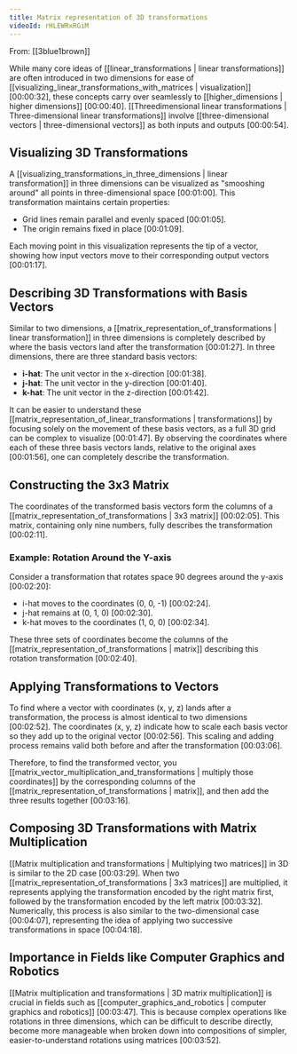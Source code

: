 ```yaml
---
title: Matrix representation of 3D transformations
videoId: rHLEWRxRGiM
---
```


From: [[3blue1brown]] <br/> 

While many core ideas of [[linear_transformations | linear transformations]] are often introduced in two dimensions for ease of [[visualizing_linear_transformations_with_matrices | visualization]] <a class="yt-timestamp" data-t="00:00:32">[00:00:32]</a>, these concepts carry over seamlessly to [[higher_dimensions | higher dimensions]] <a class="yt-timestamp" data-t="00:00:40">[00:00:40]</a>. [[Threedimensional linear transformations | Three-dimensional linear transformations]] involve [[three-dimensional vectors | three-dimensional vectors]] as both inputs and outputs <a class="yt-timestamp" data-t="00:00:54">[00:00:54]</a>.

## Visualizing 3D Transformations

A [[visualizing_transformations_in_three_dimensions | linear transformation]] in three dimensions can be visualized as "smooshing around" all points in three-dimensional space <a class="yt-timestamp" data-t="00:01:00">[00:01:00]</a>. This transformation maintains certain properties:
*   Grid lines remain parallel and evenly spaced <a class="yt-timestamp" data-t="00:01:05">[00:01:05]</a>.
*   The origin remains fixed in place <a class="yt-timestamp" data-t="00:01:09">[00:01:09]</a>.

Each moving point in this visualization represents the tip of a vector, showing how input vectors move to their corresponding output vectors <a class="yt-timestamp" data-t="00:01:17">[00:01:17]</a>.

## Describing 3D Transformations with Basis Vectors

Similar to two dimensions, a [[matrix_representation_of_transformations | linear transformation]] in three dimensions is completely described by where the basis vectors land after the transformation <a class="yt-timestamp" data-t="00:01:27">[00:01:27]</a>. In three dimensions, there are three standard basis vectors:
*   **i-hat**: The unit vector in the x-direction <a class="yt-timestamp" data-t="00:01:38">[00:01:38]</a>.
*   **j-hat**: The unit vector in the y-direction <a class="yt-timestamp" data-t="00:01:40">[00:01:40]</a>.
*   **k-hat**: The unit vector in the z-direction <a class="yt-timestamp" data-t="00:01:42">[00:01:42]</a>.

It can be easier to understand these [[matrix_representation_of_linear_transformations | transformations]] by focusing solely on the movement of these basis vectors, as a full 3D grid can be complex to visualize <a class="yt-timestamp" data-t="00:01:47">[00:01:47]</a>. By observing the coordinates where each of these three basis vectors lands, relative to the original axes <a class="yt-timestamp" data-t="00:01:56">[00:01:56]</a>, one can completely describe the transformation.

## Constructing the 3x3 Matrix

The coordinates of the transformed basis vectors form the columns of a [[matrix_representation_of_transformations | 3x3 matrix]] <a class="yt-timestamp" data-t="00:02:05">[00:02:05]</a>. This matrix, containing only nine numbers, fully describes the transformation <a class="yt-timestamp" data-t="00:02:11">[00:02:11]</a>.

### Example: Rotation Around the Y-axis

Consider a transformation that rotates space 90 degrees around the y-axis <a class="yt-timestamp" data-t="00:02:20">[00:02:20]</a>:
*   i-hat moves to the coordinates (0, 0, -1) <a class="yt-timestamp" data-t="00:02:24">[00:02:24]</a>.
*   j-hat remains at (0, 1, 0) <a class="yt-timestamp" data-t="00:02:30">[00:02:30]</a>.
*   k-hat moves to the coordinates (1, 0, 0) <a class="yt-timestamp" data-t="00:02:34">[00:02:34]</a>.

These three sets of coordinates become the columns of the [[matrix_representation_of_transformations | matrix]] describing this rotation transformation <a class="yt-timestamp" data-t="00:02:40">[00:02:40]</a>.

## Applying Transformations to Vectors

To find where a vector with coordinates (x, y, z) lands after a transformation, the process is almost identical to two dimensions <a class="yt-timestamp" data-t="00:02:52">[00:02:52]</a>. The coordinates (x, y, z) indicate how to scale each basis vector so they add up to the original vector <a class="yt-timestamp" data-t="00:02:56">[00:02:56]</a>. This scaling and adding process remains valid both before and after the transformation <a class="yt-timestamp" data-t="00:03:06">[00:03:06]</a>.

Therefore, to find the transformed vector, you [[matrix_vector_multiplication_and_transformations | multiply those coordinates]] by the corresponding columns of the [[matrix_representation_of_transformations | matrix]], and then add the three results together <a class="yt-timestamp" data-t="00:03:16">[00:03:16]</a>.

## Composing 3D Transformations with Matrix Multiplication

[[Matrix multiplication and transformations | Multiplying two matrices]] in 3D is similar to the 2D case <a class="yt-timestamp" data-t="00:03:29">[00:03:29]</a>. When two [[matrix_representation_of_transformations | 3x3 matrices]] are multiplied, it represents applying the transformation encoded by the right matrix first, followed by the transformation encoded by the left matrix <a class="yt-timestamp" data-t="00:03:32">[00:03:32]</a>. Numerically, this process is also similar to the two-dimensional case <a class="yt-timestamp" data-t="00:04:07">[00:04:07]</a>, representing the idea of applying two successive transformations in space <a class="yt-timestamp" data-t="00:04:18">[00:04:18]</a>.

## Importance in Fields like Computer Graphics and Robotics

[[Matrix multiplication and transformations | 3D matrix multiplication]] is crucial in fields such as [[computer_graphics_and_robotics | computer graphics and robotics]] <a class="yt-timestamp" data-t="00:03:47">[00:03:47]</a>. This is because complex operations like rotations in three dimensions, which can be difficult to describe directly, become more manageable when broken down into compositions of simpler, easier-to-understand rotations using matrices <a class="yt-timestamp" data-t="00:03:52">[00:03:52]</a>.